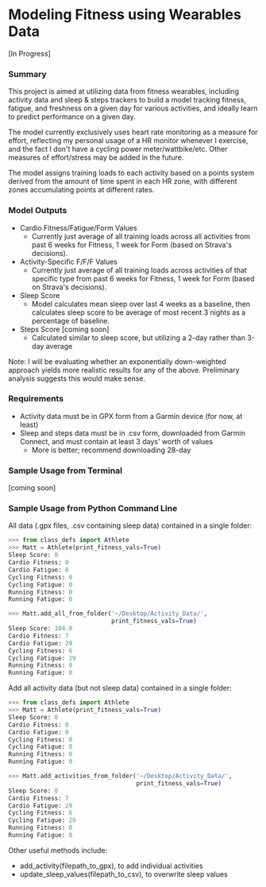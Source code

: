 # Modeling Fitness using Wearables Data

[In Progress]

### Summary
This project is aimed at utilizing data from fitness wearables, including activity data and sleep & steps trackers to build a model tracking fitness, fatigue, and freshness on a given day for various activities, and ideally learn to predict performance on a given day.

The model currently exclusively uses heart rate monitoring as a measure for effort, reflecting my personal usage of a HR monitor whenever I exercise, and the fact I don't have a cycling power meter/wattbike/etc. Other measures of effort/stress may be added in the future.

The model assigns training loads to each activity based on a points system derived from the amount of time spent in each HR zone, with different zones accumulating points at different rates.

### Model Outputs
- Cardio Fitness/Fatigue/Form Values
    - Currently just average of all training loads across all activities from past 6 weeks for Fitness, 1 week for Form (based on Strava's decisions).
- Activity-Specific F/F/F Values    
    - Currently just average of all training loads across activities of that specific type from past 6 weeks for Fitness, 1 week for Form (based on Strava's decisions).
- Sleep Score
    - Model calculates mean sleep over last 4 weeks as a baseline, then calculates sleep score to be average of most recent 3 nights as a percentage of baseline.
- Steps Score [coming soon]
    - Calculated similar to sleep score, but utilizing a 2-day rather than 3-day average

Note: I will be evaluating whether an exponentially down-weighted approach yields more realistic results for any of the above. Preliminary analysis suggests this would make sense.


### Requirements
- Activity data must be in GPX form from a Garmin device (for now, at least)
- Sleep and steps data must be in .csv form, downloaded from Garmin Connect, and must contain at least 3 days' worth of values
    - More is better; recommend downloading 28-day


### Sample Usage from Terminal
[coming soon]





### Sample Usage from Python Command Line

All data (.gpx files, .csv containing sleep data) contained in a single folder:
```python
>>> from class_defs import Athlete
>>> Matt = Athlete(print_fitness_vals=True)
Sleep Score: 0
Cardio Fitness: 0
Cardio Fatigue: 0
Cycling Fitness: 0
Cycling Fatigue: 0
Running Fitness: 0
Running Fatigue: 0

>>> Matt.add_all_from_folder('~/Desktop/Activity_Data/',
                             print_fitness_vals=True)
Sleep Score: 104.9
Cardio Fitness: 7
Cardio Fatigue: 29
Cycling Fitness: 6
Cycling Fatigue: 29
Running Fitness: 0
Running Fatigue: 0

```


Add all activity data (but not sleep data) contained in a single folder:
```python
>>> from class_defs import Athlete
>>> Matt = Athlete(print_fitness_vals=True)
Sleep Score: 0
Cardio Fitness: 0
Cardio Fatigue: 0
Cycling Fitness: 0
Cycling Fatigue: 0
Running Fitness: 0
Running Fatigue: 0

>>> Matt.add_activities_from_folder('~/Desktop/Activity_Data/',
                                    print_fitness_vals=True)
Sleep Score: 0
Cardio Fitness: 7
Cardio Fatigue: 29
Cycling Fitness: 6
Cycling Fatigue: 29
Running Fitness: 0
Running Fatigue: 0
```


Other useful methods include:
- add_activity(filepath_to_gpx), to add individual activities
- update_sleep_values(filepath_to_csv), to overwrite sleep values

